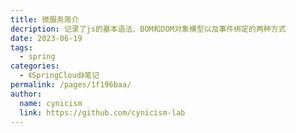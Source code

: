 ```yaml
---
title: 微服务简介
decription: 记录了js的基本语法、BOM和DOM对象模型以及事件绑定的两种方式
date: 2023-06-19
tags: 
  - spring
categories: 
  - 《SpringCloud》笔记
permalink: /pages/1f196baa/
author: 
  name: cynicism
  link: https://github.com/cynicism-lab
---
```

